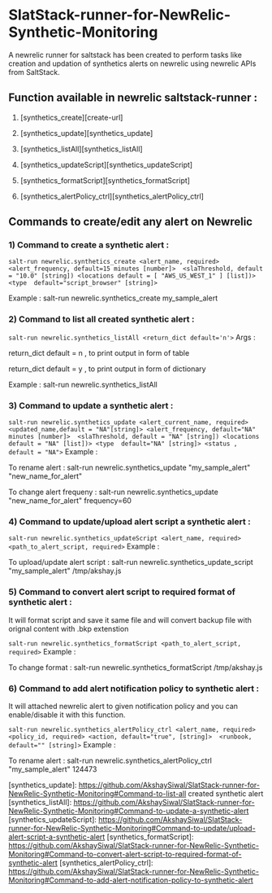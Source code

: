 # SlatStack-runner-for-NewRelic-Synthetic-Monitoring

A newrelic runner for saltstack has been created to perform tasks like creation and updation of synthetics alerts on newrelic using newrelic APIs from SaltStack. 



## Function available in newrelic saltstack-runner :



1) [synthetics_create][create-url]

2) [synthetics_update][synthetics_update]

3) [synthetics_listAll][synthetics_listAll]

4) [synthetics_updateScript][synthetics_updateScript]

5) [synthetics_formatScript][synthetics_formatScript]

6) [synthetics_alertPolicy_ctrl][synthetics_alertPolicy_ctrl]



## Commands to create/edit any alert on Newrelic  


### 1) Command to create a synthetic alert : 

 ```salt-run newrelic.synthetics_create <alert_name, required> <alert_frequency, default=15 minutes [number]>  <slaThreshold, default = "10.0" [string]) <locations default = [ "AWS_US_WEST_1" ] [list])> <type  default="script_browser" [string]> ```


 Example : salt-run newrelic.synthetics_create my_sample_alert





### 2) Command to list all created synthetic alert : 

 ```salt-run newrelic.synthetics_listAll <return_dict default='n'>```
Args : 

return_dict default = n , to print output in form of table

return_dict default = y , to print output in form of dictionary 

Example : salt-run newrelic.synthetics_listAll





### 3) Command to update a synthetic alert :  

```salt-run newrelic.synthetics_update <alert_current_name, required>  <updated_name,default = "NA"[string]> <alert_frequency, default="NA" minutes [number]>  <slaThreshold, default = "NA" [string]) <locations default = "NA" [list])> <type  default="NA" [string]> <status , default = "NA">```
 Example :

To rename alert :      salt-run newrelic.synthetics_update "my_sample_alert"  "new_name_for_alert"

To change alert frequeny :    salt-run newrelic.synthetics_update "new_name_for_alert" frequency=60



### 4) Command to update/upload alert script a synthetic alert : 

```salt-run newrelic.synthetics_updateScript <alert_name, required>  <path_to_alert_script, required>```
Example :

To upload/update alert script :     salt-run newrelic.synthetics_update_script "my_sample_alert" /tmp/akshay.js 





### 5) Command to convert alert script to required format of synthetic alert : 

It will format script and save it same file and will convert backup file with orignal content with .bkp extenstion 

```salt-run newrelic.synthetics_formatScript <path_to_alert_script, required>```
Example :

To change format :   salt-run newrelic.synthetics_formatScript /tmp/akshay.js





 ### 6) Command to add alert notification policy to synthetic alert : 

It will attached newrelic alert to given notification policy and you can enable/disable it with this function.

```salt-run newrelic.synthetics_alertPolicy_ctrl <alert_name, required>  <policy_id, required> <action, default="true", [string]>  <runbook, default="" [string]>```
Example :

To rename alert :    salt-run newrelic.synthetics_alertPolicy_ctrl "my_sample_alert"  124473




[synthetics_create]: https://github.com/AkshaySiwal/SlatStack-runner-for-NewRelic-Synthetic-Monitoring#ommand-to-create-a-synthetic-alert
[synthetics_update]: https://github.com/AkshaySiwal/SlatStack-runner-for-NewRelic-Synthetic-Monitoring#Command-to-list-all created synthetic alert
[synthetics_listAll]: https://github.com/AkshaySiwal/SlatStack-runner-for-NewRelic-Synthetic-Monitoring#Command-to-update-a-synthetic-alert
[synthetics_updateScript]: https://github.com/AkshaySiwal/SlatStack-runner-for-NewRelic-Synthetic-Monitoring#Command-to-update/upload-alert-script-a-synthetic-alert
[synthetics_formatScript]: https://github.com/AkshaySiwal/SlatStack-runner-for-NewRelic-Synthetic-Monitoring#Command-to-convert-alert-script-to-required-format-of-synthetic-alert
[synthetics_alertPolicy_ctrl]: https://github.com/AkshaySiwal/SlatStack-runner-for-NewRelic-Synthetic-Monitoring#Command-to-add-alert-notification-policy-to-synthetic-alert
